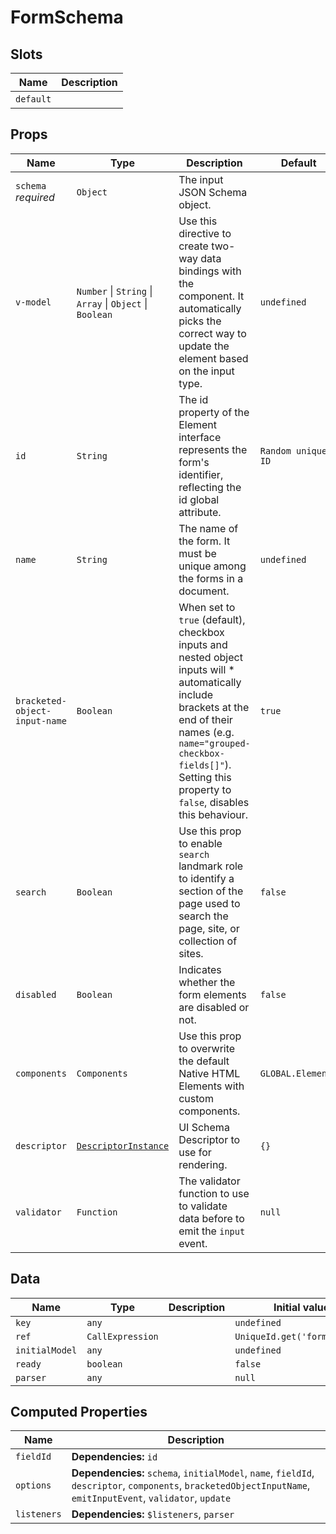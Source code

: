 # FormSchema

## Slots

| Name      | Description |
| --------- | ----------- |
| `default` | &nbsp;      |

## Props

| Name                          | Type                                                                     | Description                                                                                                                                                                                                                                  | Default            |
| ----------------------------- | ------------------------------------------------------------------------ | -------------------------------------------------------------------------------------------------------------------------------------------------------------------------------------------------------------------------------------------- | ------------------ |
| `schema` *required*           | `Object`                                                                 | The input JSON Schema object.                                                                                                                                                                                                                |                    |
| `v-model`                     | `Number` &#124; `String` &#124; `Array` &#124; `Object` &#124; `Boolean` | Use this directive to create two-way data bindings with the component. It automatically picks the correct way to update the element based on the input type.                                                                                 | `undefined`        |
| `id`                          | `String`                                                                 | The id property of the Element interface represents the form's identifier, reflecting the id global attribute.                                                                                                                               | `Random unique ID` |
| `name`                        | `String`                                                                 | The name of the form. It must be unique among the forms in a document.                                                                                                                                                                       | `undefined`        |
| `bracketed-object-input-name` | `Boolean`                                                                | When set to `true` (default), checkbox inputs and nested object inputs will * automatically include brackets at the end of their names (e.g. `name="grouped-checkbox-fields[]"`). Setting this property to `false`, disables this behaviour. | `true`             |
| `search`                      | `Boolean`                                                                | Use this prop to enable `search` landmark role to identify a section of the page used to search the page, site, or collection of sites.                                                                                                      | `false`            |
| `disabled`                    | `Boolean`                                                                | Indicates whether the form elements are disabled or not.                                                                                                                                                                                     | `false`            |
| `components`                  | `Components`                                                             | Use this prop to overwrite the default Native HTML Elements with custom components.                                                                                                                                                          | `GLOBAL.Elements`  |
| `descriptor`                  | [`DescriptorInstance`](#descriptor-interface)                            | UI Schema Descriptor to use for rendering.                                                                                                                                                                                                   | `{}`               |
| `validator`                   | `Function`                                                               | The validator function to use to validate data before to emit the `input` event.                                                                                                                                                             | `null`             |

## Data

| Name           | Type             | Description | Initial value                |
| -------------- | ---------------- | ----------- | ---------------------------- |
| `key`          | `any`            |             | `undefined`                  |
| `ref`          | `CallExpression` |             | `UniqueId.get('formschema')` |
| `initialModel` | `any`            |             | `undefined`                  |
| `ready`        | `boolean`        |             | `false`                      |
| `parser`       | `any`            |             | `null`                       |

## Computed Properties

| Name        | Description                                                                                                                                                    |
| ----------- | -------------------------------------------------------------------------------------------------------------------------------------------------------------- |
| `fieldId`   | **Dependencies:** `id`                                                                                                                                         |
| `options`   | **Dependencies:** `schema`, `initialModel`, `name`, `fieldId`, `descriptor`, `components`, `bracketedObjectInputName`, `emitInputEvent`, `validator`, `update` |
| `listeners` | **Dependencies:** `$listeners`, `parser`                                                                                                                       |
